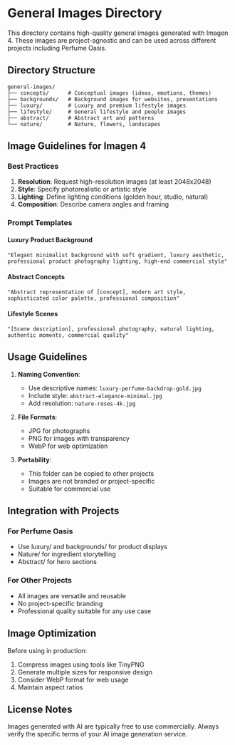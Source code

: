 # General Images Directory

This directory contains high-quality general images generated with Imagen 4. These images are project-agnostic and can be used across different projects including Perfume Oasis.

## Directory Structure

```
general-images/
├── concepts/      # Conceptual images (ideas, emotions, themes)
├── backgrounds/   # Background images for websites, presentations
├── luxury/        # Luxury and premium lifestyle images
├── lifestyle/     # General lifestyle and people images
├── abstract/      # Abstract art and patterns
└── nature/        # Nature, flowers, landscapes
```

## Image Guidelines for Imagen 4

### Best Practices
1. **Resolution**: Request high-resolution images (at least 2048x2048)
2. **Style**: Specify photorealistic or artistic style
3. **Lighting**: Define lighting conditions (golden hour, studio, natural)
4. **Composition**: Describe camera angles and framing

### Prompt Templates

#### Luxury Product Background
```
"Elegant minimalist background with soft gradient, luxury aesthetic, 
professional product photography lighting, high-end commercial style"
```

#### Abstract Concepts
```
"Abstract representation of [concept], modern art style, 
sophisticated color palette, professional composition"
```

#### Lifestyle Scenes
```
"[Scene description], professional photography, natural lighting, 
authentic moments, commercial quality"
```

## Usage Guidelines

1. **Naming Convention**: 
   - Use descriptive names: `luxury-perfume-backdrop-gold.jpg`
   - Include style: `abstract-elegance-minimal.jpg`
   - Add resolution: `nature-roses-4k.jpg`

2. **File Formats**:
   - JPG for photographs
   - PNG for images with transparency
   - WebP for web optimization

3. **Portability**:
   - This folder can be copied to other projects
   - Images are not branded or project-specific
   - Suitable for commercial use

## Integration with Projects

### For Perfume Oasis
- Use luxury/ and backgrounds/ for product displays
- Nature/ for ingredient storytelling
- Abstract/ for hero sections

### For Other Projects
- All images are versatile and reusable
- No project-specific branding
- Professional quality suitable for any use case

## Image Optimization

Before using in production:
1. Compress images using tools like TinyPNG
2. Generate multiple sizes for responsive design
3. Consider WebP format for web usage
4. Maintain aspect ratios

## License Notes
Images generated with AI are typically free to use commercially.
Always verify the specific terms of your AI image generation service.
